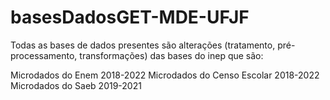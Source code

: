 # basesDadosGET-MDE-UFJF

Todas as bases de dados presentes são alterações (tratamento, pré-processamento, transformações) das bases do inep que são:

Microdados do Enem 2018-2022 
Microdados do Censo Escolar 2018-2022 
Microdados do Saeb 2019-2021
